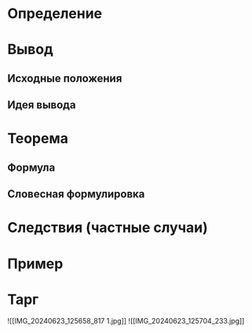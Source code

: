 # Определение


# Вывод

## Исходные положения

## Идея вывода


# Теорема
## Формула

## Словесная формулировка 


# Следствия (частные случаи)


# Пример


# Тарг
![[IMG_20240623_125658_817 1.jpg]]
![[IMG_20240623_125704_233.jpg]]